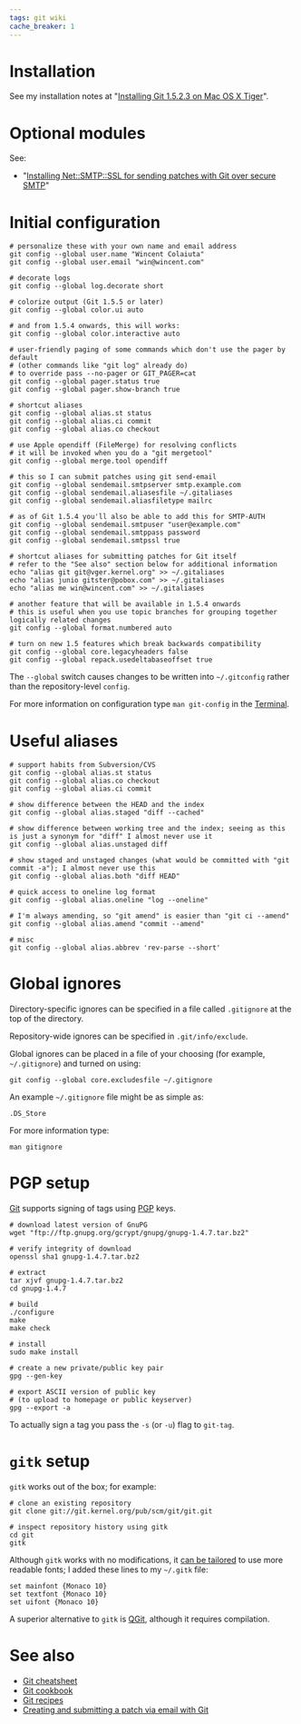 ```yaml
---
tags: git wiki
cache_breaker: 1
---
```


# Installation

See my installation notes at "[Installing Git 1.5.2.3 on Mac OS X Tiger](/wiki/Installing_Git_1.5.2.3_on_Mac_OS_X_Tiger)".

# Optional modules

See:

-   "[Installing Net::SMTP::SSL for sending patches with Git over secure SMTP](/wiki/Installing_Net%3a%3aSMTP%3a%3aSSL_for_sending_patches_with_Git_over_secure_SMTP)"

# Initial configuration

    # personalize these with your own name and email address
    git config --global user.name "Wincent Colaiuta"
    git config --global user.email "win@wincent.com"

    # decorate logs
    git config --global log.decorate short

    # colorize output (Git 1.5.5 or later)
    git config --global color.ui auto

    # and from 1.5.4 onwards, this will works:
    git config --global color.interactive auto

    # user-friendly paging of some commands which don't use the pager by default
    # (other commands like "git log" already do)
    # to override pass --no-pager or GIT_PAGER=cat
    git config --global pager.status true
    git config --global pager.show-branch true

    # shortcut aliases
    git config --global alias.st status
    git config --global alias.ci commit
    git config --global alias.co checkout

    # use Apple opendiff (FileMerge) for resolving conflicts
    # it will be invoked when you do a "git mergetool"
    git config --global merge.tool opendiff

    # this so I can submit patches using git send-email
    git config --global sendemail.smtpserver smtp.example.com
    git config --global sendemail.aliasesfile ~/.gitaliases
    git config --global sendemail.aliasfiletype mailrc

    # as of Git 1.5.4 you'll also be able to add this for SMTP-AUTH
    git config --global sendemail.smtpuser "user@example.com"
    git config --global sendemail.smtppass password
    git config --global sendemail.smtpssl true

    # shortcut aliases for submitting patches for Git itself
    # refer to the "See also" section below for additional information
    echo "alias git git@vger.kernel.org" >> ~/.gitaliases
    echo "alias junio gitster@pobox.com" >> ~/.gitaliases
    echo "alias me win@wincent.com" >> ~/.gitaliases

    # another feature that will be available in 1.5.4 onwards
    # this is useful when you use topic branches for grouping together logically related changes
    git config --global format.numbered auto

    # turn on new 1.5 features which break backwards compatibility
    git config --global core.legacyheaders false
    git config --global repack.usedeltabaseoffset true

The `--global` switch causes changes to be written into `~/.gitconfig` rather than the repository-level `config`.

For more information on configuration type `man git-config` in the [Terminal](/wiki/Terminal).

# Useful aliases

    # support habits from Subversion/CVS
    git config --global alias.st status
    git config --global alias.co checkout
    git config --global alias.ci commit

    # show difference between the HEAD and the index
    git config --global alias.staged "diff --cached"

    # show difference between working tree and the index; seeing as this is just a synonym for "diff" I almost never use it
    git config --global alias.unstaged diff

    # show staged and unstaged changes (what would be committed with "git commit -a"); I almost never use this
    git config --global alias.both "diff HEAD"

    # quick access to oneline log format
    git config --global alias.oneline "log --oneline"

    # I'm always amending, so "git amend" is easier than "git ci --amend"
    git config --global alias.amend "commit --amend"

    # misc
    git config --global alias.abbrev 'rev-parse --short'

# Global ignores

Directory-specific ignores can be specified in a file called `.gitignore` at the top of the directory.

Repository-wide ignores can be specified in `.git/info/exclude`.

Global ignores can be placed in a file of your choosing (for example, `~/.gitignore`) and turned on using:

    git config --global core.excludesfile ~/.gitignore

An example `~/.gitignore` file might be as simple as:

    .DS_Store

For more information type:

    man gitignore

# PGP setup

[Git](/wiki/Git) supports signing of tags using [PGP](/wiki/PGP) keys.

    # download latest version of GnuPG
    wget "ftp://ftp.gnupg.org/gcrypt/gnupg/gnupg-1.4.7.tar.bz2"

    # verify integrity of download
    openssl sha1 gnupg-1.4.7.tar.bz2

    # extract
    tar xjvf gnupg-1.4.7.tar.bz2
    cd gnupg-1.4.7

    # build
    ./configure
    make
    make check

    # install
    sudo make install

    # create a new private/public key pair
    gpg --gen-key

    # export ASCII version of public key
    # (to upload to homepage or public keyserver)
    gpg --export -a

To actually sign a tag you pass the `-s` (or `-u`) flag to `git-tag`.

# `gitk` setup

`gitk` works out of the box; for example:

    # clone an existing repository
    git clone git://git.kernel.org/pub/scm/git/git.git

    # inspect repository history using gitk
    cd git
    gitk

Although `gitk` works with no modifications, it [can be tailored](http://scie.nti.st/2006/12/20/gitk-on-mac-os-x-screenshot) to use more readable fonts; I added these lines to my `~/.gitk` file:

    set mainfont {Monaco 10}
    set textfont {Monaco 10}
    set uifont {Monaco 10}

A superior alternative to `gitk` is [QGit](/wiki/QGit), although it requires compilation.

# See also

-   [Git cheatsheet](/wiki/Git_cheatsheet)
-   [Git cookbook](/wiki/Git_cookbook)
-   [Git recipes](/wiki/Git_recipes)
-   [Creating and submitting a patch via email with Git](/wiki/Creating_and_submitting_a_patch_via_email_with_Git)
